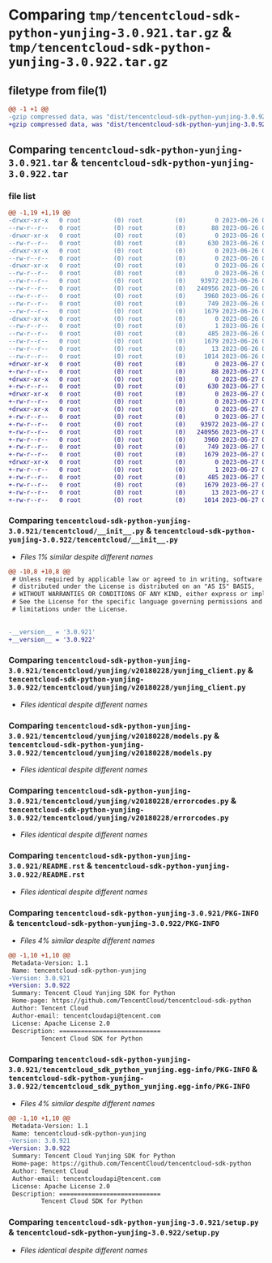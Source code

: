 # Comparing `tmp/tencentcloud-sdk-python-yunjing-3.0.921.tar.gz` & `tmp/tencentcloud-sdk-python-yunjing-3.0.922.tar.gz`

## filetype from file(1)

```diff
@@ -1 +1 @@
-gzip compressed data, was "dist/tencentcloud-sdk-python-yunjing-3.0.921.tar", last modified: Mon Jun 26 00:37:48 2023, max compression
+gzip compressed data, was "dist/tencentcloud-sdk-python-yunjing-3.0.922.tar", last modified: Tue Jun 27 00:38:25 2023, max compression
```

## Comparing `tencentcloud-sdk-python-yunjing-3.0.921.tar` & `tencentcloud-sdk-python-yunjing-3.0.922.tar`

### file list

```diff
@@ -1,19 +1,19 @@
-drwxr-xr-x   0 root         (0) root         (0)        0 2023-06-26 00:37:48.000000 tencentcloud-sdk-python-yunjing-3.0.921/
--rw-r--r--   0 root         (0) root         (0)       88 2023-06-26 00:37:48.000000 tencentcloud-sdk-python-yunjing-3.0.921/setup.cfg
-drwxr-xr-x   0 root         (0) root         (0)        0 2023-06-26 00:37:48.000000 tencentcloud-sdk-python-yunjing-3.0.921/tencentcloud/
--rw-r--r--   0 root         (0) root         (0)      630 2023-06-26 00:37:48.000000 tencentcloud-sdk-python-yunjing-3.0.921/tencentcloud/__init__.py
-drwxr-xr-x   0 root         (0) root         (0)        0 2023-06-26 00:37:48.000000 tencentcloud-sdk-python-yunjing-3.0.921/tencentcloud/yunjing/
--rw-r--r--   0 root         (0) root         (0)        0 2023-06-26 00:37:48.000000 tencentcloud-sdk-python-yunjing-3.0.921/tencentcloud/yunjing/__init__.py
-drwxr-xr-x   0 root         (0) root         (0)        0 2023-06-26 00:37:48.000000 tencentcloud-sdk-python-yunjing-3.0.921/tencentcloud/yunjing/v20180228/
--rw-r--r--   0 root         (0) root         (0)        0 2023-06-26 00:37:48.000000 tencentcloud-sdk-python-yunjing-3.0.921/tencentcloud/yunjing/v20180228/__init__.py
--rw-r--r--   0 root         (0) root         (0)    93972 2023-06-26 00:37:48.000000 tencentcloud-sdk-python-yunjing-3.0.921/tencentcloud/yunjing/v20180228/yunjing_client.py
--rw-r--r--   0 root         (0) root         (0)   240956 2023-06-26 00:37:48.000000 tencentcloud-sdk-python-yunjing-3.0.921/tencentcloud/yunjing/v20180228/models.py
--rw-r--r--   0 root         (0) root         (0)     3960 2023-06-26 00:37:48.000000 tencentcloud-sdk-python-yunjing-3.0.921/tencentcloud/yunjing/v20180228/errorcodes.py
--rw-r--r--   0 root         (0) root         (0)      749 2023-06-26 00:37:48.000000 tencentcloud-sdk-python-yunjing-3.0.921/README.rst
--rw-r--r--   0 root         (0) root         (0)     1679 2023-06-26 00:37:48.000000 tencentcloud-sdk-python-yunjing-3.0.921/PKG-INFO
-drwxr-xr-x   0 root         (0) root         (0)        0 2023-06-26 00:37:48.000000 tencentcloud-sdk-python-yunjing-3.0.921/tencentcloud_sdk_python_yunjing.egg-info/
--rw-r--r--   0 root         (0) root         (0)        1 2023-06-26 00:37:48.000000 tencentcloud-sdk-python-yunjing-3.0.921/tencentcloud_sdk_python_yunjing.egg-info/dependency_links.txt
--rw-r--r--   0 root         (0) root         (0)      485 2023-06-26 00:37:48.000000 tencentcloud-sdk-python-yunjing-3.0.921/tencentcloud_sdk_python_yunjing.egg-info/SOURCES.txt
--rw-r--r--   0 root         (0) root         (0)     1679 2023-06-26 00:37:48.000000 tencentcloud-sdk-python-yunjing-3.0.921/tencentcloud_sdk_python_yunjing.egg-info/PKG-INFO
--rw-r--r--   0 root         (0) root         (0)       13 2023-06-26 00:37:48.000000 tencentcloud-sdk-python-yunjing-3.0.921/tencentcloud_sdk_python_yunjing.egg-info/top_level.txt
--rw-r--r--   0 root         (0) root         (0)     1014 2023-06-26 00:37:48.000000 tencentcloud-sdk-python-yunjing-3.0.921/setup.py
+drwxr-xr-x   0 root         (0) root         (0)        0 2023-06-27 00:38:25.000000 tencentcloud-sdk-python-yunjing-3.0.922/
+-rw-r--r--   0 root         (0) root         (0)       88 2023-06-27 00:38:25.000000 tencentcloud-sdk-python-yunjing-3.0.922/setup.cfg
+drwxr-xr-x   0 root         (0) root         (0)        0 2023-06-27 00:38:25.000000 tencentcloud-sdk-python-yunjing-3.0.922/tencentcloud/
+-rw-r--r--   0 root         (0) root         (0)      630 2023-06-27 00:38:25.000000 tencentcloud-sdk-python-yunjing-3.0.922/tencentcloud/__init__.py
+drwxr-xr-x   0 root         (0) root         (0)        0 2023-06-27 00:38:25.000000 tencentcloud-sdk-python-yunjing-3.0.922/tencentcloud/yunjing/
+-rw-r--r--   0 root         (0) root         (0)        0 2023-06-27 00:38:25.000000 tencentcloud-sdk-python-yunjing-3.0.922/tencentcloud/yunjing/__init__.py
+drwxr-xr-x   0 root         (0) root         (0)        0 2023-06-27 00:38:25.000000 tencentcloud-sdk-python-yunjing-3.0.922/tencentcloud/yunjing/v20180228/
+-rw-r--r--   0 root         (0) root         (0)        0 2023-06-27 00:38:25.000000 tencentcloud-sdk-python-yunjing-3.0.922/tencentcloud/yunjing/v20180228/__init__.py
+-rw-r--r--   0 root         (0) root         (0)    93972 2023-06-27 00:38:25.000000 tencentcloud-sdk-python-yunjing-3.0.922/tencentcloud/yunjing/v20180228/yunjing_client.py
+-rw-r--r--   0 root         (0) root         (0)   240956 2023-06-27 00:38:25.000000 tencentcloud-sdk-python-yunjing-3.0.922/tencentcloud/yunjing/v20180228/models.py
+-rw-r--r--   0 root         (0) root         (0)     3960 2023-06-27 00:38:25.000000 tencentcloud-sdk-python-yunjing-3.0.922/tencentcloud/yunjing/v20180228/errorcodes.py
+-rw-r--r--   0 root         (0) root         (0)      749 2023-06-27 00:38:25.000000 tencentcloud-sdk-python-yunjing-3.0.922/README.rst
+-rw-r--r--   0 root         (0) root         (0)     1679 2023-06-27 00:38:25.000000 tencentcloud-sdk-python-yunjing-3.0.922/PKG-INFO
+drwxr-xr-x   0 root         (0) root         (0)        0 2023-06-27 00:38:25.000000 tencentcloud-sdk-python-yunjing-3.0.922/tencentcloud_sdk_python_yunjing.egg-info/
+-rw-r--r--   0 root         (0) root         (0)        1 2023-06-27 00:38:25.000000 tencentcloud-sdk-python-yunjing-3.0.922/tencentcloud_sdk_python_yunjing.egg-info/dependency_links.txt
+-rw-r--r--   0 root         (0) root         (0)      485 2023-06-27 00:38:25.000000 tencentcloud-sdk-python-yunjing-3.0.922/tencentcloud_sdk_python_yunjing.egg-info/SOURCES.txt
+-rw-r--r--   0 root         (0) root         (0)     1679 2023-06-27 00:38:25.000000 tencentcloud-sdk-python-yunjing-3.0.922/tencentcloud_sdk_python_yunjing.egg-info/PKG-INFO
+-rw-r--r--   0 root         (0) root         (0)       13 2023-06-27 00:38:25.000000 tencentcloud-sdk-python-yunjing-3.0.922/tencentcloud_sdk_python_yunjing.egg-info/top_level.txt
+-rw-r--r--   0 root         (0) root         (0)     1014 2023-06-27 00:38:25.000000 tencentcloud-sdk-python-yunjing-3.0.922/setup.py
```

### Comparing `tencentcloud-sdk-python-yunjing-3.0.921/tencentcloud/__init__.py` & `tencentcloud-sdk-python-yunjing-3.0.922/tencentcloud/__init__.py`

 * *Files 1% similar despite different names*

```diff
@@ -10,8 +10,8 @@
 # Unless required by applicable law or agreed to in writing, software
 # distributed under the License is distributed on an "AS IS" BASIS,
 # WITHOUT WARRANTIES OR CONDITIONS OF ANY KIND, either express or implied.
 # See the License for the specific language governing permissions and
 # limitations under the License.
 
 
-__version__ = '3.0.921'
+__version__ = '3.0.922'
```

### Comparing `tencentcloud-sdk-python-yunjing-3.0.921/tencentcloud/yunjing/v20180228/yunjing_client.py` & `tencentcloud-sdk-python-yunjing-3.0.922/tencentcloud/yunjing/v20180228/yunjing_client.py`

 * *Files identical despite different names*

### Comparing `tencentcloud-sdk-python-yunjing-3.0.921/tencentcloud/yunjing/v20180228/models.py` & `tencentcloud-sdk-python-yunjing-3.0.922/tencentcloud/yunjing/v20180228/models.py`

 * *Files identical despite different names*

### Comparing `tencentcloud-sdk-python-yunjing-3.0.921/tencentcloud/yunjing/v20180228/errorcodes.py` & `tencentcloud-sdk-python-yunjing-3.0.922/tencentcloud/yunjing/v20180228/errorcodes.py`

 * *Files identical despite different names*

### Comparing `tencentcloud-sdk-python-yunjing-3.0.921/README.rst` & `tencentcloud-sdk-python-yunjing-3.0.922/README.rst`

 * *Files identical despite different names*

### Comparing `tencentcloud-sdk-python-yunjing-3.0.921/PKG-INFO` & `tencentcloud-sdk-python-yunjing-3.0.922/PKG-INFO`

 * *Files 4% similar despite different names*

```diff
@@ -1,10 +1,10 @@
 Metadata-Version: 1.1
 Name: tencentcloud-sdk-python-yunjing
-Version: 3.0.921
+Version: 3.0.922
 Summary: Tencent Cloud Yunjing SDK for Python
 Home-page: https://github.com/TencentCloud/tencentcloud-sdk-python
 Author: Tencent Cloud
 Author-email: tencentcloudapi@tencent.com
 License: Apache License 2.0
 Description: ============================
         Tencent Cloud SDK for Python
```

### Comparing `tencentcloud-sdk-python-yunjing-3.0.921/tencentcloud_sdk_python_yunjing.egg-info/PKG-INFO` & `tencentcloud-sdk-python-yunjing-3.0.922/tencentcloud_sdk_python_yunjing.egg-info/PKG-INFO`

 * *Files 4% similar despite different names*

```diff
@@ -1,10 +1,10 @@
 Metadata-Version: 1.1
 Name: tencentcloud-sdk-python-yunjing
-Version: 3.0.921
+Version: 3.0.922
 Summary: Tencent Cloud Yunjing SDK for Python
 Home-page: https://github.com/TencentCloud/tencentcloud-sdk-python
 Author: Tencent Cloud
 Author-email: tencentcloudapi@tencent.com
 License: Apache License 2.0
 Description: ============================
         Tencent Cloud SDK for Python
```

### Comparing `tencentcloud-sdk-python-yunjing-3.0.921/setup.py` & `tencentcloud-sdk-python-yunjing-3.0.922/setup.py`

 * *Files identical despite different names*


